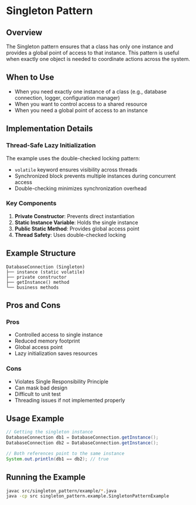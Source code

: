 # Singleton Pattern

## Overview
The Singleton pattern ensures that a class has only one instance and provides a global point of access to that instance. This pattern is useful when exactly one object is needed to coordinate actions across the system.

## When to Use
- When you need exactly one instance of a class (e.g., database connection, logger, configuration manager)
- When you want to control access to a shared resource
- When you need a global point of access to an instance

## Implementation Details

### Thread-Safe Lazy Initialization
The example uses the double-checked locking pattern:
- `volatile` keyword ensures visibility across threads
- Synchronized block prevents multiple instances during concurrent access
- Double-checking minimizes synchronization overhead

### Key Components
1. **Private Constructor**: Prevents direct instantiation
2. **Static Instance Variable**: Holds the single instance
3. **Public Static Method**: Provides global access point
4. **Thread Safety**: Uses double-checked locking

## Example Structure
```
DatabaseConnection (Singleton)
├── instance (static volatile)
├── private constructor
├── getInstance() method
└── business methods
```

## Pros and Cons

### Pros
- Controlled access to single instance
- Reduced memory footprint
- Global access point
- Lazy initialization saves resources

### Cons
- Violates Single Responsibility Principle
- Can mask bad design
- Difficult to unit test
- Threading issues if not implemented properly

## Usage Example
```java
// Getting the singleton instance
DatabaseConnection db1 = DatabaseConnection.getInstance();
DatabaseConnection db2 = DatabaseConnection.getInstance();

// Both references point to the same instance
System.out.println(db1 == db2); // true
```

## Running the Example
```bash
javac src/singleton_pattern/example/*.java
java -cp src singleton_pattern.example.SingletonPatternExample
```